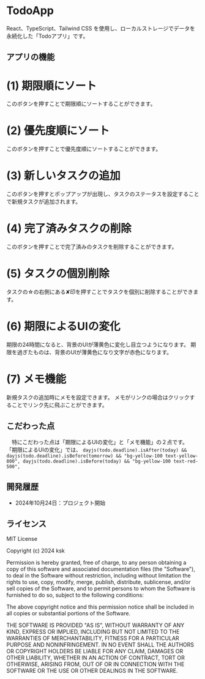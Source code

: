 # TodoApp

React、TypeScript、Tailwind CSS を使用し、ローカルストレージでデータを永続化した「Todoアプリ」です。

## アプリの機能
# (1) 期限順にソート
このボタンを押すことで期限順にソートすることができます。

# (2) 優先度順にソート
このボタンを押すことで優先度順にソートすることができます。

# (3) 新しいタスクの追加
このボタンを押すとポップアップが出現し、タスクのステータスを設定することで新規タスクが追加されます。

# (4) 完了済みタスクの削除
このボタンを押すことで完了済みのタスクを削除することができます。

# (5) タスクの個別削除
タスクの☆の右側にある✘印を押すことでタスクを個別に削除することができます。

# (6) 期限によるUIの変化
期限の24時間になると、背景のUIが薄黄色に変化し目立つようになります。
期限を過ぎたものは、背景のUIが薄黄色になり文字が赤色になります。

# (7) メモ機能
新規タスクの追加時にメモを設定できます。
メモがリンクの場合はクリックすることでリンク先に飛ぶことができます。

## こだわった点
　特にこだわった点は「期限によるUIの変化」と「メモ機能」の２点です。
「期限によるUIの変化」では、
`dayjs(todo.deadline).isAfter(today) && dayjs(todo.deadline).isBefore(tomorrow) && "bg-yellow-100 text-yellow-800",
dayjs(todo.deadline).isBefore(today) && "bg-yellow-100 text-red-500",`

## 開発履歴

- 2024年10月24日：プロジェクト開始

## ライセンス

MIT License

Copyright (c) 2024 ksk

Permission is hereby granted, free of charge, to any person obtaining a copy
of this software and associated documentation files (the "Software"), to deal
in the Software without restriction, including without limitation the rights
to use, copy, modify, merge, publish, distribute, sublicense, and/or sell
copies of the Software, and to permit persons to whom the Software is
furnished to do so, subject to the following conditions:

The above copyright notice and this permission notice shall be included in all
copies or substantial portions of the Software.

THE SOFTWARE IS PROVIDED "AS IS", WITHOUT WARRANTY OF ANY KIND, EXPRESS OR
IMPLIED, INCLUDING BUT NOT LIMITED TO THE WARRANTIES OF MERCHANTABILITY,
FITNESS FOR A PARTICULAR PURPOSE AND NONINFRINGEMENT. IN NO EVENT SHALL THE
AUTHORS OR COPYRIGHT HOLDERS BE LIABLE FOR ANY CLAIM, DAMAGES OR OTHER
LIABILITY, WHETHER IN AN ACTION OF CONTRACT, TORT OR OTHERWISE, ARISING FROM,
OUT OF OR IN CONNECTION WITH THE SOFTWARE OR THE USE OR OTHER DEALINGS IN THE
SOFTWARE.